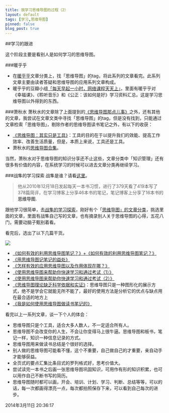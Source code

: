 ```yaml
---
title: 我学习思维导图的过程（2）
layout: default
tags: [学习,思维导图]
pinned: false
blog_post: true
---
```


##学习的跟进

这个阶段主要是看别人是如何学习的思维导图。

###暖乎乎

- 在[暖乎乎](http://www.nuanhuhu.net/)文章分类上，找「思维导图」的tag，将此系列的文章看完。此系列文章主要由读者答疑和思维导图的应用系列文章构成。
- 暖乎乎的豆瓣小组[「每天早起一小时，网络课程天天上」](http://www.douban.com/group/earlybird/)，里面有暖乎乎对《幸福课》、《聆听音乐》和《公正：该如何是好》学习资料汇总。这是学习思维导图以外得到的东西。

###萧秋水
萧秋水的文章除了上面提到的[《思维导图那点儿事》](http://www.xiaoqiushui.com/archives/4307)之外，还有其他的文章，我尝试在文章文类中寻找「思维导图」的tag，但是没有找到，只能通过文章检索「思维导图」，剔除作者的思维导图读书笔记之外，有以下的收获：

- [《思维导图：其实只是工具》](http://www.xiaoqiushui.com/archives/853)：工具的目的在于以提升我们的效能、提高工作效率、改善生活质量，但是，本质上来说，工具还是工具。
- 萧秋水的[思维导图合集](http://huaban.com/boards/1294547/)。

当然，萧秋水对于思维导图的知识分享还不止这些，文章分类中「知识管理」还有很多有价值的内容，在系统学习的时候可以进去文章分类再继续学习。

###战隼的学习探索
战隼是谁？请看[这里](http://www.zhihu.com/question/20136795)。

>他从2010年12月18日发起每天一本书习惯，进行了379天看了419本写了378篇简评，在学习博客上分享46本书的笔记，笔记博客上分享了16本书的**思维导图.**

跟他学习很简单，去[战隼的学习探索](www.read.org.cn)，刚好有个「[思维导图」的文章分类](http://www.read.org.cn/html/category/mandmap)，挑选里面的文章，里面有战隼自己写的文章，也有摘录别人关于思维导图的心得，五花八门，需要动脑子甄别着看。

看完后，选出了以下几篇干货。

![](http://cnfeat.qiniudn.com/80382-1453314369-8.gif)

- [《如何有效的利用思维导图笔记？》+《如何有效的利用思维导图笔记？》](http://www.read.org.cn/html/1643-effectively-mind-mapping-notes.html)
- [《用思维导图记笔记的益处》](http://www.read.org.cn/html/114-mindmap-of-note-taking-with-the-benefits.html)
- [《怎样有效的应用思维导图以及作用体现在哪？》](http://www.read.org.cn/html/1654-how-effective-application-mind-mapping-and-role-embodies.html)
- [《使用思维导图来帮助你快速学习和通过考试（1）》](http://www.read.org.cn/html/542-use-mind-mapping-to-help-you-study-and-pass-the-exam-express-1.html)
- [《使用思维导图来帮助你快速学习和通过考试（2）》](http://www.read.org.cn/html/544-use-mind-mapping-to-help-you-study-and-pass-the-exam-express-2.html)
- [《思维导图理论缺乏科学依据和实证》](http://www.read.org.cn/html/1705-mindmap-mod.html)：思维导图只是一种图形化的展示方式，绝不是学会它就能无所不能了，最好的使用方法是分析它的优点与缺点用在最合适的地方上
- [《我是如何使用思维导图做读书笔记的》](http://www.read.org.cn/html/1815-how-to-do-mindmap-note.html)

看完以上一系列文章，谈一下个人的体会：

- 思维导图只是个工具，适合大多人数人，不一定适合所有人。
- 思维导图不会改变你的人生，不会让你变得马上很牛逼。思维导图和板书，笔记一样，知识一种信息记录的方式。
- 思维导图用来做读书总结是个很好的选择。
- 别人做的思维导图可能看不懂，这个不重要，自己做自己的才重要，亲自动手才能够获益。
- 全页式的要点汇集比条目式的罗列格式好，思考价值大。
- 尝试读完一本书之后画一张思维导图巩固知识，可用作有形的知识积累，也可以用作自己不断书写的简历。
- 思维导图随时都可以画，开会、培训、计划、学习、判断、总结等等，可以的话，每一次都画得漂亮一点，每次都拍照保存下来，可以看到自己每次的进步。

2014年3月11日 20:36:17
